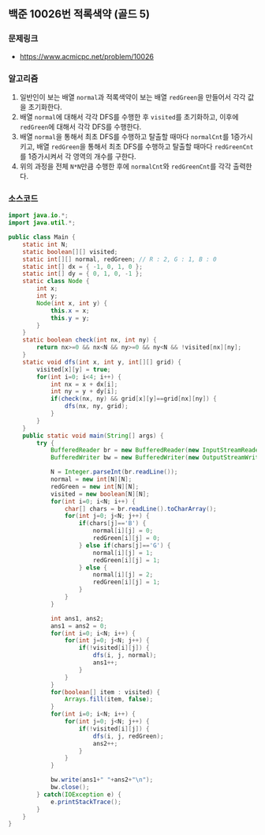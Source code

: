 ## 백준 10026번 적록색약 (골드 5)

### 문제링크
- https://www.acmicpc.net/problem/10026

### 알고리즘
1. 일반인이 보는 배열 `normal`과 적록색약이 보는 배열 `redGreen`을 만들어서 각각 값을 초기화한다.
2. 배열 `normal`에 대해서 각각 DFS를 수행한 후 `visited`를 초기화하고, 이후에 `redGreen`에 대해서 각각 DFS를 수행한다.
3. 배열 `normal`을 통해서 최초 DFS를 수행하고 탈출할 때마다 `normalCnt`를 1증가시키고, 배열 `redGreen`을 통해서 최초 DFS를 수행하고 탈출할 때마다 `redGreenCnt`를 1증가시켜서 각 영역의 개수를 구한다.
4. 위의 과정을 전체 `N*N`만큼 수행한 후에 `normalCnt`와 `redGreenCnt`를 각각 출력한다.

### 소스코드
```java
import java.io.*;
import java.util.*;

public class Main {
    static int N;
    static boolean[][] visited;
    static int[][] normal, redGreen; // R : 2, G : 1, B : 0
    static int[] dx = { -1, 0, 1, 0 };
    static int[] dy = { 0, 1, 0, -1 };
    static class Node {
        int x;
        int y;
        Node(int x, int y) {
            this.x = x;
            this.y = y;
        }
    }
    static boolean check(int nx, int ny) {
        return nx>=0 && nx<N && ny>=0 && ny<N && !visited[nx][ny];
    }
    static void dfs(int x, int y, int[][] grid) {
        visited[x][y] = true;
        for(int i=0; i<4; i++) {
            int nx = x + dx[i];
            int ny = y + dy[i];
            if(check(nx, ny) && grid[x][y]==grid[nx][ny]) {
                dfs(nx, ny, grid);
            }
        }
    }
    public static void main(String[] args) {
        try {
            BufferedReader br = new BufferedReader(new InputStreamReader(System.in));
            BufferedWriter bw = new BufferedWriter(new OutputStreamWriter(System.out));

            N = Integer.parseInt(br.readLine());
            normal = new int[N][N];
            redGreen = new int[N][N];
            visited = new boolean[N][N];
            for(int i=0; i<N; i++) {
                char[] chars = br.readLine().toCharArray();
                for(int j=0; j<N; j++) {
                    if(chars[j]=='B') {
                        normal[i][j] = 0;
                        redGreen[i][j] = 0;
                    } else if(chars[j]=='G') {
                        normal[i][j] = 1;
                        redGreen[i][j] = 1;
                    } else {
                        normal[i][j] = 2;
                        redGreen[i][j] = 1;
                    }
                }
            }

            int ans1, ans2;
            ans1 = ans2 = 0;
            for(int i=0; i<N; i++) {
                for(int j=0; j<N; j++) {
                    if(!visited[i][j]) {
                        dfs(i, j, normal);
                        ans1++;
                    }
                }
            }
            for(boolean[] item : visited) {
                Arrays.fill(item, false);
            }
            for(int i=0; i<N; i++) {
                for(int j=0; j<N; j++) {
                    if(!visited[i][j]) {
                        dfs(i, j, redGreen);
                        ans2++;
                    }
                }
            }

            bw.write(ans1+" "+ans2+"\n");
            bw.close();
        } catch(IOException e) {
            e.printStackTrace();
        }
    }
}
```